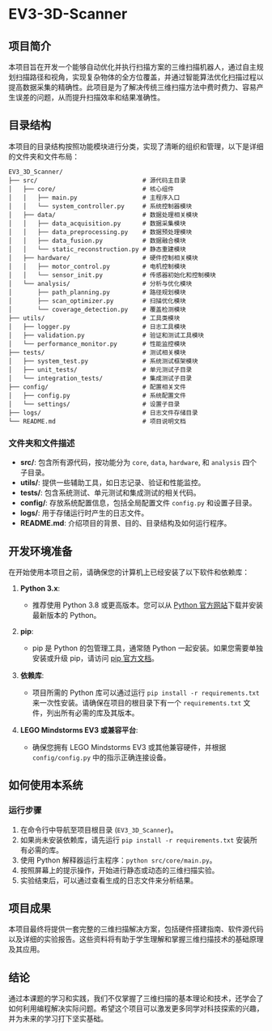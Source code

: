 # EV3-3D-Scanner

## 项目简介
本项目旨在开发一个能够自动优化并执行扫描方案的三维扫描机器人，通过自主规划扫描路径和视角，实现复杂物体的全方位覆盖，并通过智能算法优化扫描过程以提高数据采集的精确性。此项目是为了解决传统三维扫描方法中费时费力、容易产生误差的问题，从而提升扫描效率和结果准确性。

## 目录结构
本项目的目录结构按照功能模块进行分类，实现了清晰的组织和管理，以下是详细的文件夹和文件布局：

```
EV3_3D_Scanner/
├── src/                             # 源代码主目录
│   ├── core/                        # 核心组件
│   │   ├── main.py                  # 主程序入口
│   │   └── system_controller.py     # 系统控制器模块
│   ├── data/                        # 数据处理相关模块
│   │   ├── data_acquisition.py      # 数据采集模块
│   │   ├── data_preprocessing.py    # 数据预处理模块
│   │   ├── data_fusion.py           # 数据融合模块
│   │   └── static_reconstruction.py # 静态重建模块
│   ├── hardware/                    # 硬件控制相关模块
│   │   ├── motor_control.py         # 电机控制模块
│   │   └── sensor_init.py           # 传感器初始化和控制模块
│   └── analysis/                    # 分析与优化模块
│       ├── path_planning.py         # 路径规划模块
│       ├── scan_optimizer.py        # 扫描优化模块
│       └── coverage_detection.py    # 覆盖检测模块
├── utils/                           # 工具类模块
│   ├── logger.py                    # 日志工具模块
│   ├── validation.py                # 验证和测试工具模块
│   └── performance_monitor.py       # 性能监控模块
├── tests/                           # 测试相关模块
│   ├── system_test.py               # 系统测试框架模块
│   ├── unit_tests/                  # 单元测试子目录
│   └── integration_tests/           # 集成测试子目录
├── config/                          # 配置相关文件
│   ├── config.py                    # 系统配置文件
│   └── settings/                    # 设置子目录
├── logs/                            # 日志文件存储目录
└── README.md                        # 项目说明文档
```

### 文件夹和文件描述

- **src/**: 包含所有源代码，按功能分为 `core`, `data`, `hardware`, 和 `analysis` 四个子目录。
- **utils/**: 提供一些辅助工具，如日志记录、验证和性能监控。
- **tests/**: 包含系统测试、单元测试和集成测试的相关代码。
- **config/**: 存放系统配置信息，包括全局配置文件 `config.py` 和设置子目录。
- **logs/**: 用于存储运行时产生的日志文件。
- **README.md**: 介绍项目的背景、目的、目录结构及如何运行程序。

## 开发环境准备
在开始使用本项目之前，请确保您的计算机上已经安装了以下软件和依赖库：

1. **Python 3.x**:
   - 推荐使用 Python 3.8 或更高版本。您可以从 [Python 官方网站](https://www.python.org/downloads/)下载并安装最新版本的 Python。
   
2. **pip**:
   - pip 是 Python 的包管理工具，通常随 Python 一起安装。如果您需要单独安装或升级 pip，请访问 [pip 官方文档](https://pip.pypa.io/en/stable/installation/)。

3. **依赖库**:
   - 项目所需的 Python 库可以通过运行 `pip install -r requirements.txt` 来一次性安装。请确保在项目的根目录下有一个 `requirements.txt` 文件，列出所有必需的库及其版本。

4. **LEGO Mindstorms EV3 或兼容平台**:
   - 确保您拥有 LEGO Mindstorms EV3 或其他兼容硬件，并根据 `config/config.py` 中的指示正确连接设备。

## 如何使用本系统

### 运行步骤
1. 在命令行中导航至项目根目录 (`EV3_3D_Scanner`)。
2. 如果尚未安装依赖库，请先运行 `pip install -r requirements.txt` 安装所有必需的库。
3. 使用 Python 解释器运行主程序：`python src/core/main.py`。
4. 按照屏幕上的提示操作，开始进行静态或动态的三维扫描实验。
5. 实验结束后，可以通过查看生成的日志文件来分析结果。

## 项目成果
本项目最终将提供一套完整的三维扫描解决方案，包括硬件搭建指南、软件源代码以及详细的实验报告。这些资料将有助于学生理解和掌握三维扫描技术的基础原理及其应用。

## 结论
通过本课题的学习和实践，我们不仅掌握了三维扫描的基本理论和技术，还学会了如何利用编程解决实际问题。希望这个项目可以激发更多同学对科技探索的兴趣，并为未来的学习打下坚实基础。
